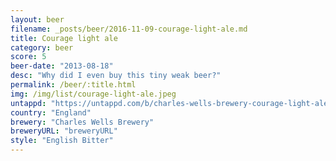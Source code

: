 ```yaml
---
layout: beer
filename: _posts/beer/2016-11-09-courage-light-ale.md
title: Courage light ale
category: beer
score: 5
beer-date: "2013-08-18"
desc: "Why did I even buy this tiny weak beer?"
permalink: /beer/:title.html
img: /img/list/courage-light-ale.jpeg
untappd: "https://untappd.com/b/charles-wells-brewery-courage-light-ale/113545"
country: "England"
brewery: "Charles Wells Brewery"
breweryURL: "breweryURL"
style: "English Bitter"
---
```

